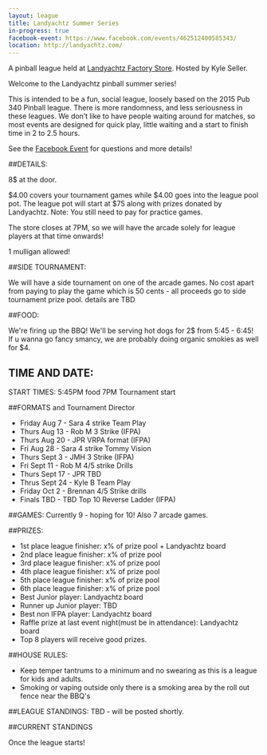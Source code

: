 ```yaml
---
layout: league
title: Landyachtz Summer Series
in-progress: true
facebook-event: https://www.facebook.com/events/462512400585343/
location: http://landyachtz.com/
---
```


<p class="message">
   A pinball league held at <a href="http://landyachtz.com/Contact_Us">Landyachtz Factory Store</a>. Hosted by Kyle Seller. 
</p>

Welcome to the Landyachtz pinball summer series!

This is intended to be a fun, social league, loosely based on the 2015 Pub 340 Pinball league. There is more randomness, and less seriousness in these leagues. We don’t like to have people waiting around for matches, so most events are designed for quick play, little waiting and a start to finish time in 2 to 2.5 hours.

See the [Facebook Event](https://www.facebook.com/events/462512400585343/) for questions and more details!

##DETAILS:

8$ at the door.

$4.00 covers your tournament games while $4.00 goes into the league pool pot. The league pot will start at $75 along with prizes donated by Landyachtz. Note: You still need to pay for practice games. 

The store closes at 7PM, so we will have the arcade solely for league players at that time onwards!

1 mulligan allowed!

##SIDE TOURNAMENT:

We will have a side tournament on one of the arcade games. No cost apart from paying to play the game which is 50 cents - all proceeds go to side tournament prize pool. details are TBD

##FOOD: 

We're firing up the BBQ! We'll be serving hot dogs for 2$ from 5:45 - 6:45! If u wanna go fancy smancy, we are probably doing organic smokies as well for $4.

## TIME AND DATE:

START TIMES:
5:45PM food
7PM Tournament start

##FORMATS and Tournament Director

- Friday Aug 7 - Sara 4 strike Team Play
- Thurs Aug 13 - Rob M 3 Strike (IFPA)
- Thurs Aug 20 - JPR VRPA format (IFPA)
- Fri Aug 28 - Sara 4 strike Tommy Vision
- Thurs Sept 3 - JMH 3 Strike (IFPA)
- Fri Sept 11 - Rob M 4/5 strike Drills 
- Thurs Sept 17 - JPR TBD
- Thrus Sept 24 - Kyle B Team Play 
- Friday Oct 2 - Brennan 4/5 Strike drills
- Finals TBD - TBD Top 10 Reverse Ladder (IFPA)

##GAMES:
Currently 9 - hoping for 10! Also 7 arcade games. 

##PRIZES:

- 1st place league finisher: x% of prize pool + Landyachtz board
- 2nd place league finisher: x% of prize pool
- 3rd place league finisher: x% of prize pool
- 4th place league finisher: x% of prize pool
- 5th place league finisher: x% of prize pool
- 6th place league finisher: x% of prize pool
- Best Junior player: Landyachtz board
- Runner up Junior player: TBD
- Best non IFPA player: Landyachtz board
- Raffle prize at last event night(must be in attendance): Landyachtz board
- Top 8 players will receive good prizes.

##HOUSE RULES:

- Keep temper tantrums to a minimum and no swearing as this is a league for kids and adults.
- Smoking or vaping outside only there is a smoking area by the roll out fence near the BBQ's

##LEAGUE STANDINGS:
TBD - will be posted shortly.

##CURRENT STANDINGS

Once the league starts!
